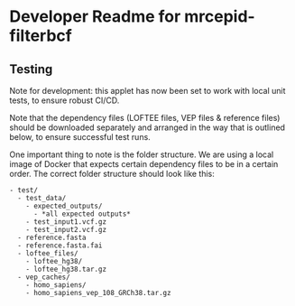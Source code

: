 # Developer Readme for mrcepid-filterbcf 

## Testing

Note for development: this applet has now been set to work with local unit tests, to ensure
robust CI/CD.

Note that the dependency files (LOFTEE files, VEP files & reference files) should be downloaded
separately and arranged in the way that is outlined below, to ensure successful test runs.

One important thing to note is the folder structure. We are using a local image of Docker that expects
certain dependency files to be in a certain order. The correct folder structure should look like this:

```
- test/
  - test_data/
    - expected_outputs/
      - *all expected outputs*
    - test_input1.vcf.gz
    - test_input2.vcf.gz
  - reference.fasta
  - reference.fasta.fai
  - loftee_files/
    - loftee_hg38/
    - loftee_hg38.tar.gz
  - vep_caches/
    - homo_sapiens/
    - homo_sapiens_vep_108_GRCh38.tar.gz
```